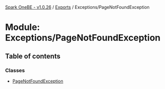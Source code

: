[Spark OneBE - v1.0.26](../README.md) / [Exports](../modules.md) / Exceptions/PageNotFoundException

# Module: Exceptions/PageNotFoundException

## Table of contents

### Classes

- [PageNotFoundException](../classes/Exceptions_PageNotFoundException.PageNotFoundException.md)
